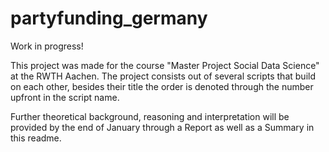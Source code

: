 # partyfunding_germany

Work in progress!

This project was made for the course "Master Project Social Data Science" at the RWTH Aachen.
The project consists out of several scripts that build on each other, besides their title the order is denoted through the number upfront in the script name. 

Further theoretical background, reasoning and interpretation will be provided by the end of January through a Report as well as a Summary in this readme.
